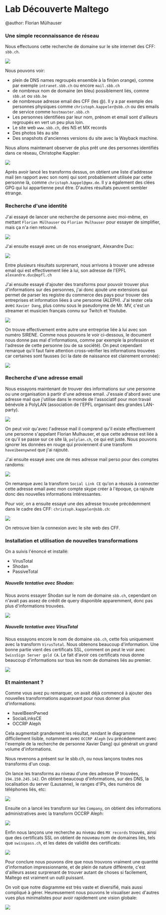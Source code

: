 # Lab Découverte Maltego

@author: Florian Mülhauser



### Une simple reconnaissance de réseau

Nous effectuons cette recherche de domaine sur le site internet des CFF: `sbb.ch`.

![](images/domain_sbb.PNG)

Nous pouvons voir:

* plein de DNS names regroupés ensemble à la fin(en orange), comme par exemple `intranet.sbb.ch` ou encore `mail.sbb.ch`
* de nombreux nom de domaine (en bleu) possiblement liés, comme `sbb.at` ou `sbb.be`
* de nombreuse adresse email des CFF (les @). Il y a par exemple des personnes physiques comme `christoph.kappeler@sbb.ch` ou des emails de service comme `hostmaster.sbb.ch`
* Les personnes identifiées par leur nom, prénom et email sont d'ailleurs regroupés en vert un peu plus loin.
* Le site web `www.sbb.ch`, des NS et MX records
* Des photos liés au site
* Des snapshots d'anciennes versions du site avec la Wayback machine.



Nous allons maintenant observer de plus prêt une des personnes identifiés dans ce réseau, Christophe Kappler: 

![](images/personne.PNG)

Après avoir lancé les transforms dessus, on obtient une liste d'addresse mail (en rapport avec son nom) qui sont probablement utilisée par cette personne là, comme `christoph.kappel@gmx.de`. Il y a également des clées GPG qui lui appartienne peut être. D'autres résultats peuvent sembler étrange.



### Recherche d'une identité

J'ai essayé de lancer une recherche de personne avec moi-même, en mettant `Florian Mülhauser` ou `Florian Mulhauser` pour essayer de simplifier, mais ça n'a rien retourné.

![](images/Florian.PNG)

J'ai ensuite essayé avec un de nos enseignant, Alexandre Duc:

![](images/alexandre.PNG)

Entre plusieurs résultats surprenant, nous arrivons à trouver une adresse email qui est effectivement liée à lui, son adresse de l'EPFL `alexandre.duc@epfl.ch`

J'ai ensuite essayé d'ajouter des transforms pour pouvoir trouver plus d'informations sur des personnes, j'ai donc ajouté une extensions qui permet de parser les registre du commerce des pays pour trouver des entreprises et information liées à une personne (ALEPH). J'ai tester cela avec `Xavier Dang`, plus connu sous le pseudonyme de Mr. MV, c'est un streamer et musicien français connu sur Twitch et Youtube.

![](images/xavier.PNG)

On trouve effectivement entre autre une entreprise liée à lui avec son numéro SIRENE. Comme nous pouvons le voir ci-dessous, le document nous donne pas mal d'informations, comme par exemple la profession et l'adresse de cette personne (ou de sa société). On peut cependant remarqué qu'il faut faire attention cross-vérifier les informations trouvées car certaines sont fausses (ici la date de naissance est clairement erronée):

![](images/sirene.PNG)

### Recherche d'une adresse email

Nous essayons maintenant de trouver des informations sur une personne ou une organisation à partir d'une adresse email. J'essaie d'abord avec une adresse mail que j'utilise dans le monde de l'associatif pour mon travail bénévole à PolyLAN (association de l'EPFL organisant des grandes LAN-party).

![](images/polylan.PNG)

On peut voir qu'avec l'adresse mail il comprend qu'il existe effectivement une personne s'appelant Florian Mulhauser, et que cette adresse est liée à ce qu'il se passe sur ce site là, `polylan.ch`, ce qui est juste. Nous pouvons ignorer les données en rouge qui proviennent d une transform `haveibeenpwned` que j'ai rajouté.

J'ai ensuite essayé avec une de mes adresse mail perso pour des comptes randoms:

![](images/superfatalis.PNG)

On remarque avec la transform `Social Link CE` qu'on a réussis à connecter cette adresse email avec mon compte skype créer à l'époque, ça rajoute donc des nouvelles informations intéressantes.

Pour voir, on a ensuite essayé une des adresse trouvée précédemment dans le cadre des CFF: `christoph.kappeler@sbb.ch`: 

![](images/email_sbb.PNG)

On retrouve bien la connexion avec le site web des CFF.



### Installation et utilisation de nouvelles transformations

On a suivis l'énoncé et installé:

* VirusTotal
* Shodan
* PassiveTotal



##### Nouvelle tentative avec Shodan:

Nous avons essayer Shodan sur le nom de domaine `sbb.ch`, cependant on n'avait pas assez de crédit de query disponible apparemment, donc pas plus d'informations trouvées. 

![](images/shodan.PNG)

##### Nouvelle tentative avec VirusTotal

Nous essayons encore le nom de domaine `sbb.ch`, cette fois uniquement avec la transform `VirusTotal`. Nous obtenons beaucoup d'information. Une bonne partie vient des certificats SSL, comment on peut le voir avec `SwissSign Server gold CA`. Le fait d'avoir ces certificats nous donne beaucoup d'informations sur tous les nom de domaines liés au premier.

![](images/virusTotal.PNG)

### Et maintenant ?

Comme vous avez pu remarquer, on avait déjà commencé à ajouter des nouvelles transformations auparavant pour nous donner plus d'informations:

* haveIBeenPwned
* SocialLinksCE
* OCCRP Aleph

Cela augmentait grandement les résultat, rendant le diagramme difficilement lisible, notamment avec `OCCRP Aleph` (vu précédemment avec l'exemple de la recherche de personne Xavier Dang) qui générait un grand volume d'informations.

Nous revenons a présent sur le sbb.ch, ou nous lançons toutes nos transforms d'un coup. 

On lance les transforms au niveau d'une des adresse IP trouvées, `194.150.245.142`. On obtient beaucoup d'informations, sur des DNS, la localisation du server (Lausanne), le ranges d'IPs, des numéros de téléphones liés, etc:

![](images/ip.PNG)

Ensuite on a lancé les transform sur les `Company`, on obtient des informations administratives avec la transform OCCRP Aleph: 

![](images/businessSBB.PNG)



Enfin nous lançons une recherche au niveau des `MX records` trouvés, ainsi que des certificats SSL on obtient de nouveau nom de domaines liés, tels que `swisspass.ch`, et les dates de validité des certificats:

![](images/mx.PNG)



Pour conclure nous pouvons dire que nous trouvons vraiment une quantité d'information impressionnante, et de plein de nature différente, c'est d'ailleurs assez surprenant de trouver autant de choses si facilement, Maltego est vraiment un outil puissant. 

On voit que notre diagramme est très vaste et diversifié, mais aussi compliqué à gérer. Heureusement nous pouvons le visualiser avec d'autres vues plus minimalistes pour avoir rapidement une vision globale:

![](images/view.PNG)